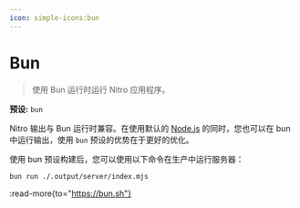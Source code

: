 ```yaml
---
icon: simple-icons:bun
---
```


# Bun

> 使用 Bun 运行时运行 Nitro 应用程序。

**预设:** `bun`

Nitro 输出与 Bun 运行时兼容。在使用默认的 [Node.js](/deploy/runtimes/node) 的同时，您也可以在 bun 中运行输出，使用 `bun` 预设的优势在于更好的优化。

使用 bun 预设构建后，您可以使用以下命令在生产中运行服务器：

```bash
bun run ./.output/server/index.mjs
```

:read-more{to="https://bun.sh"}